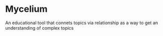# Mycelium
An educational tool that connets topics via relationship as a way to get an understanding of complex topics
